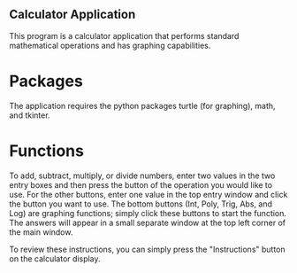 ## Calculator Application
This program is a calculator application that performs standard mathematical operations and has graphing capabilities. 

# Packages
The application requires the python packages turtle (for graphing), math, and tkinter. 

# Functions
To add, subtract, multiply, or divide numbers, enter two values in the two entry boxes and then 
press the button of the operation you would like to use. For the other buttons, enter one value 
in the top entry window and click the button you want to use. The bottom buttons (Int, Poly, Trig, Abs, and Log) 
are graphing functions; simply click these buttons to start the function. The answers will appear in a small 
separate window at the top left corner of the main window.

To review these instructions, you can simply press the "Instructions" button on the calculator display. 
